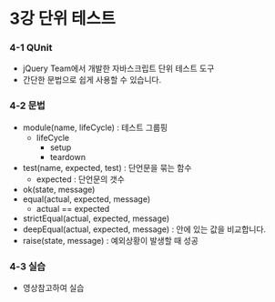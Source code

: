 # 3강 단위 테스트

### 4-1 QUnit

- jQuery Team에서 개발한 자바스크립트 단위 테스트 도구
- 간단한 문법으로 쉽게 사용할 수 있습니다.



### 4-2 문법

- module(name, lifeCycle) : 테스트 그룹핑
  - lifeCycle
    - setup
    - teardown
- test(name, expected, test) : 단언문을 묶는 함수
  - expected : 단언문의 갯수
- ok(state, message)
- equal(actual, expected, message)
  - actual == expected
- strictEqual(actual, expected, message)
- deepEqual(actual, expected, message) : 안에 있는 값을 비교합니다.
- raise(state, message) : 예외상황이 발생할 때 성공



### 4-3 실습

- 영상참고하여 실습